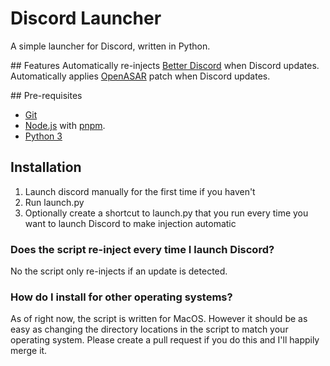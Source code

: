 # Discord Launcher
A simple launcher for Discord, written in Python.

## Features
Automatically re-injects [Better Discord](https://github.com/BetterDiscord/BetterDiscord) when Discord updates.
Automatically applies [OpenASAR](https://github.com/GooseMod/OpenAsar) patch when Discord updates.

## Pre-requisites
- [Git](https://git-scm.com)
- [Node.js](https://nodejs.org/en/) with [pnpm](https://pnpm.io/).
- [Python 3](https://www.python.org/downloads/)

## Installation
1. Launch discord manually for the first time if you haven't
2. Run launch.py
3. Optionally create a shortcut to launch.py that you run every time you want to launch Discord to make injection automatic

### Does the script re-inject every time I launch Discord?
No the script only re-injects if an update is detected.

### How do I install for other operating systems?
As of right now, the script is written for MacOS. However it should be as easy as changing the directory locations in the script to match your operating system. Please create a pull request if you do this and I'll happily merge it.
